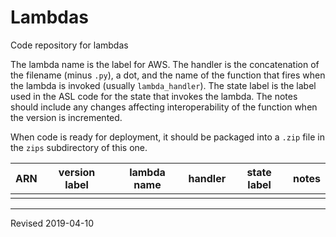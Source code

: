 # Lambdas

Code repository for lambdas

The lambda name is the label for AWS.  The handler is the concatenation of the filename (minus `.py`), a dot, and the name of the function that fires when the lambda is invoked (usually `lambda_handler`).  The state label is the label used in the ASL code for the state that invokes the lambda.  The notes should include any changes affecting interoperability of the function when the version is incremented.

When code is ready for deployment, it should be packaged into a `.zip` file in the `zips` subdirectory of this one.

| ARN | version label | lambda name | handler | state label | notes |
|---|---|---|---|---|---|
| | | | | | |

----
Revised 2019-04-10
